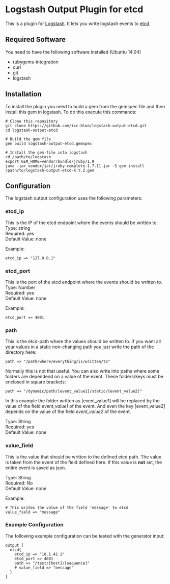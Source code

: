 # Logstash Output Plugin for etcd

This is a plugin for [Logstash](https://github.com/elasticsearch/logstash).
It lets you write logstash events to [etcd](https://github.com/coreos/etcd).

## Required Software
You need to have the following software installed (Ubuntu 14.04)
- rubygems-integration
- curl
- git
- logstash

## Installation
To install the plugin you need to build a gem from the gemspec file and then install this gem in logstash.
To do this execute this commands:
```
# Clone this repository
git clone https://github.com/icc-bloe/logstash-output-etcd.git
cd logstash-output-etcd

# Build the gem file
gem build logstash-output-etcd.gemspec

# Install the gem-file into logstash
cd /path/to/logstash
export GEM_HOME=vendor/bundle/jruby/1.9
java -jar vendor/jar/jruby-complete-1.7.11.jar -S gem install /path/to/logstash-output-etcd-X.Y.Z.gem
```

## Configuration
The logstash output configuration uses the following parameters:

### etcd_ip
This is the IP of the etcd endpoint where the events should be written to.  
Type: string  
Required: yes  
Default Value: none  

Example:  
```
etcd_ip => "127.0.0.1"
```

### etcd_port
This is the port of the etcd endpoint where the events should be written to.  
Type: Number  
Required: yes  
Default Value: none  

Example:  
```
etcd_port => 4001
```

### path
This is the etcd-path where the values should be written to. If you want all your values in a static non-changing path you just write the path of the directory here:
```
path => "/path/where/everything/is/written/to"
```

Normally this is not that useful. You can also write into paths where some folders are dependend on a value of the event. These folders/keys must be enclosed in square brackets:
```
path => "/dynamic/path/[event_value1]/static/[event_value2]"
```
In this example the folder written as [event_value1] will be replaced by the value of the field *event_value1* of the event.
And even the key [event_value2] depends on the value of the field *event_value2* of the event.  

Type: String  
Required: yes  
Default Value: none  

### value_field
This is the value that should be written to the defined etcd path. The value is taken from the event of the field defined here.
If this value is **not** set, the entire event is saved as json.

Type: String  
Required: No  
Default Value: none  

Example:  
```
# This writes the value of the field 'message' to etcd
value_field => "message"
```

### Example Configuration
The following example configuration can be tested with the generator input:
```
output {
  etcd{
  	etcd_ip => "10.1.42.1"
	etcd_port => 4001
	path => "/test/[host]/[sequence]"
	# value_field => "message"
  }
}
```
